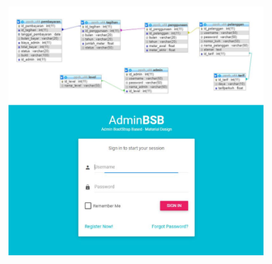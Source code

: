 ![Alt Text](https://github.com/DimasRafly/PPOB_UKK/blob/master/1_tabel.JPG)
![Alt Text](https://github.com/DimasRafly/PPOB_UKK/blob/master/2_login.JPG)
